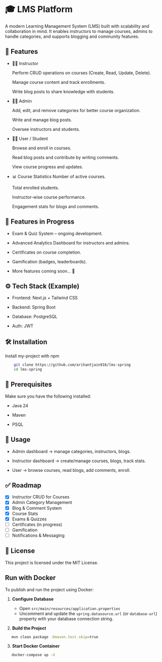 
# 🎓 LMS Platform

A modern Learning Management System (LMS) built with scalability and collaboration in mind.
It enables instructors to manage courses, admins to handle categories, and supports blogging and community features.
## 📂 Features

- 👩‍🏫 Instructor

    Perform CRUD operations on courses (Create, Read, Update, Delete).

    Manage course content and track enrollments.

    Write blog posts to share knowledge with students.

- 👨‍💼 Admin

    Add, edit, and remove categories for better course organization.

    Write and manage blog posts.

    Oversee instructors and students.

- 👩‍🎓 User / Student

    Browse and enroll in courses.

    Read blog posts and contribute by writing comments.

    View course progress and updates.

- 📊 Course Statistics
    Number of active courses.

    Total enrolled students.

    Instructor-wise course performance.

    Engagement stats for blogs and comments.

## 🧪 Features in Progress

- Exam & Quiz System – ongoing development.

- Advanced Analytics Dashboard for instructors and admins.

- Certificates on course completion.

- Gamification (badges, leaderboards).

- More features coming soon… 🚀
## ⚙️ Tech Stack (Example)

- Frontend: Next.js + Tailwind CSS

- Backend: Spring Boot

- Database: PostgreSQL

- Auth: JWT

## 🛠️ Installation

Install my-project with npm

```bash
    git clone https://github.com/arihantjain916/lms-spring
    cd lms-spring
```

## 🧩 Prerequisites

Make sure you have the following installed:

- Java 24

- Maven

- PSQL

## 📖 Usage

- Admin dashboard → manage categories, instructors, blogs.

- Instructor dashboard → create/manage courses, blogs, track stats.

- User → browse courses, read blogs, add comments, enroll.


## ✅ Roadmap

- [x] Instructor CRUD for Courses  
- [x] Admin Category Management  
- [x] Blog & Comment System  
- [x] Course Stats  
- [x] Exams & Quizzes 
- [ ] Certificates  (in progress)
- [ ] Gamification  
- [ ] Notifications & Messaging  

## 📜 License

This project is licensed under the MIT License.

## Run with Docker

To publish and run the project using Docker:

1. **Configure Database**
    - Open `src/main/resources/application.properties`
    - Uncomment and update the `spring.datasource.url` (or `database-url`) property with your database connection
      string.

2. **Build the Project**

```bash
   mvn clean package -Dmaven.test.skip=true
```

3. **Start Docker Container**

```bash
   docker-compose up -d
```
